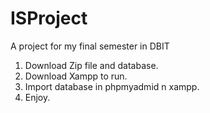 # ISProject
A project for my final semester in DBIT

1. Download Zip file and database.
2. Download Xampp to run.
3. Import database in phpmyadmid n xampp.
4. Enjoy.

